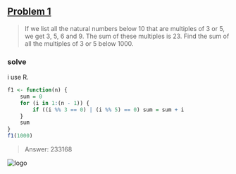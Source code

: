 ## [**Problem 1**]("https://projecteuler.net/problem=1")

> If we list all the natural numbers below 10 that are multiples of 3 or 5, we get 3, 5, 6 and 9. The sum of these multiples is 23.
Find the sum of all the multiples of 3 or 5 below 1000.

### solve
i use R.

```R
f1 <- function(n) {
    sum = 0
    for (i in 1:(n - 1)) {
        if ((i %% 3 == 0) | (i %% 5) == 0) sum = sum + i
    }
    sum
}
f1(1000)
```
> Answer: 233168

![logo](https://projecteuler.net/profile/howardch1993.png)